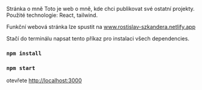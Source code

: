 Stránka o mně
Toto je web o mně, kde chci publikovat své ostatní projekty.
Použité technologie: React, tailwind.

Funkční webová stránka lze spustit na
www.rostislav-szkandera.netlify.app


<!-- Instalace projektu -->

Stačí do terminálu napsat tento příkaz pro instalaci všech dependencies.

### `npm install`


<!-- Spuštění projektu -->


### `npm start`

otevřete
 [http://localhost:3000](http://localhost:3000)



